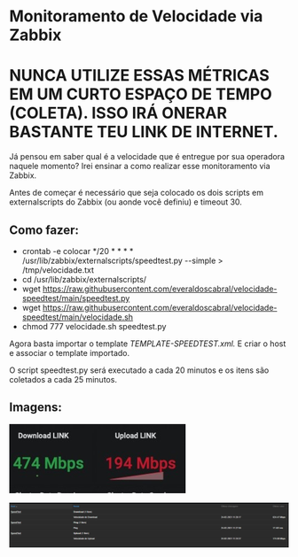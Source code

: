 # Monitoramento de Velocidade via Zabbix

# NUNCA UTILIZE ESSAS MÉTRICAS EM UM CURTO ESPAÇO DE TEMPO (COLETA). ISSO IRÁ ONERAR BASTANTE TEU LINK DE INTERNET. 

Já pensou em saber qual é a velocidade que é entregue por sua operadora naquele momento? Irei ensinar a como realizar esse monitoramento via Zabbix.

Antes de começar é necessário que seja colocado os dois scripts em  externalscripts do Zabbix (ou aonde você definiu) e timeout 30.

## Como fazer:

* crontab -e colocar */20 * * * * /usr/lib/zabbix/externalscripts/speedtest.py --simple  > /tmp/velocidade.txt
* cd /usr/lib/zabbix/externalscripts/
* wget https://raw.githubusercontent.com/everaldoscabral/velocidade-speedtest/main/speedtest.py
* wget https://raw.githubusercontent.com/everaldoscabral/velocidade-speedtest/main/velocidade.sh
* chmod 777 velocidade.sh speedtest.py

Agora basta importar o template *TEMPLATE-SPEEDTEST.xml.* E criar o host e associar o template importado.

O script speedtest.py será executado a cada 20 minutos e os itens são coletados a cada 25 minutos.

## Imagens:

![grafana.jfif](grafana.jfif)

![zabbix.PNG](zabbix.PNG)
